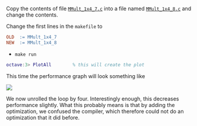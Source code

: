 Copy the contents of file [`MMult_1x4_7.c`](https://github.com/SudoNohup/HowToOptimizeGemm/blob/master/src/MMult_1x4_7.c) into a file named [`MMult_1x4_8.c`](https://github.com/SudoNohup/HowToOptimizeGemm/blob/master/src/MMult_1x4_8.c) and change the contents.

Change the first lines in the `makefile` to
```makefile
OLD  := MMult_1x4_7
NEW  := MMult_1x4_8     
```
 * `make run`
```matlab
octave:3> PlotAll        % this will create the plot
```

This time the performance graph will look something like

![](https://github.com/SudoNohup/HowToOptimizeGemm/raw/master/figures/compare_MMult-1x4-7_MMult-1x4-8.png)

We now unrolled the loop by four.  Interestingly enough, this decreases performance slightly.  What this probably means is that by adding the optimization, we confused the compiler, which therefore could not do an optimization that it did before.

